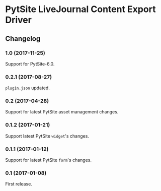 # PytSite LiveJournal Content Export Driver


## Changelog


### 1.0 (2017-11-25)

Support for PytSite-6.0.


### 0.2.1 (2017-08-27)

`plugin.json` updated.


### 0.2 (2017-04-28)

Support for latest PytSite asset management changes.


### 0.1.2 (2017-01-21)

Support latest PytSite `widget`'s changes.


### 0.1.1 (2017-01-12)

Support for latest PytSite `form`'s changes.


### 0.1 (2017-01-08)

First release.
